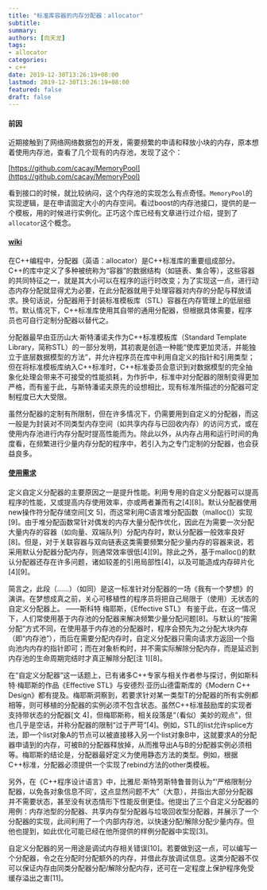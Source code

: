 ```yaml
---
title: "标准库容器的内存分配器：allocator"
subtitle:
summary:
authors: [向天龙]
tags:
- allocator
categories:
- c++
date: 2019-12-30T13:26:19+08:00
lastmod: 2019-12-30T13:26:19+08:00
featured: false
draft: false
---
```


#### 前因

近期接触到了网络网络数据包的开发，需要频繁的申请和释放小块的内存，原本想着使用内存池，查看了几个现有的内存池，发现了这个：

[https://github.com/cacay/MemoryPool](https://github.com/cacay/MemoryPool)

看到接口的时候，就比较纳闷，这个内存池的实现怎么有点奇怪。`MemoryPool`的实现逻辑，是在申请固定大小的内存空间。看过boost的内存池接口，提供的是一个模板，用的时候进行实例化。正巧这个库已经有文章进行过介绍，提到了`allocator`这个概念。

#### [wiki](https://zh.wikipedia.org/wiki/%E5%88%86%E9%85%8D%E5%99%A8_(C%2B%2B))

在C++编程中，分配器（英语：allocator）是C++标准库的重要组成部分。C++的库中定义了多种被统称为“容器”的数据结构（如链表、集合等），这些容器的共同特征之一，就是其大小可以在程序的运行时改变；为了实现这一点，进行动态内存分配就显得尤为必要，在此分配器就用于处理容器对内存的分配与释放请求。换句话说，分配器用于封装标准模板库（STL）容器在内存管理上的低层细节。默认情况下，C++标准库使用其自带的通用分配器，但根据具体需要，程序员也可自行定制分配器以替代之。

分配器最早由亚历山大·斯特潘诺夫作为C++标准模板库（Standard Template Library，简称STL）的一部分发明，其初衷是创造一种能“使库更加灵活，并能独立于底层数据模型的方法”，并允许程序员在库中利用自定义的指针和引用类型；但在将标准模板库纳入C++标准时，C++标准委员会意识到对数据模型的完全抽象化处理会带来不可接受的性能损耗，为作折中，标准中对分配器的限制变得更加严格，而有鉴于此，与斯特潘诺夫原先的设想相比，现有标准所描述的分配器可定制程度已大大受限。

虽然分配器的定制有所限制，但在许多情况下，仍需要用到自定义的分配器，而这一般是为封装对不同类型内存空间（如共享内存与已回收内存）的访问方式，或在使用内存池进行内存分配时提高性能而为。除此以外，从内存占用和运行时间的角度看，在频繁进行少量内存分配的程序中，若引入为之专门定制的分配器，也会获益良多。

#### [使用需求](https://zh.wikipedia.org/wiki/%E5%88%86%E9%85%8D%E5%99%A8_(C%2B%2B))

定义自定义分配器的主要原因之一是提升性能。利用专用的自定义分配器可以提高程序的性能，又或提高内存使用效率，亦或两者兼而有之[4][8]。默认分配器使用new操作符分配存储空间[文 5]，而这常利用C语言堆分配函数（malloc()）实现[9]。由于堆分配函数常针对偶发的内存大量分配作优化，因此在为需要一次分配大量内存的容器（如向量、双端队列）分配内存时，默认分配器一般效率良好[8]。但是，对于关联容器与双向链表这类需要频繁分配少量内存的容器来说，若采用默认分配器分配内存，则通常效率很低[4][9]。除此之外，基于malloc()的默认分配器还存在许多问题，诸如较差的引用局部性[4]，以及可能造成内存碎片化[4][9]。

简言之，此段（……）（如同）是这一标准针对分配器的一场《我有一个梦想》的演讲。在梦想成真之前，关心可移植性的程序员将把自己局限于（使用）无状态的自定义分配器上。
——斯科特 梅耶斯，《Effective STL》
有鉴于此，在这一情况下，人们常使用基于内存池的分配器来解决频繁少量分配问题[8]。与默认的“按需分配”方式不同，在使用基于内存池的分配器时，程序会预先为之分配大块内存（即“内存池”），而后在需要分配内存时，自定义分配器只需向请求方返回一个指向池内内存的指针即可；而在对象析构时，并不需实际解除分配内存，而是延迟到内存池的生命周期完结时才真正解除分配[注 1][8]。

在“自定义分配器”这一话题上，已有诸多C++专家与相关作者参与探讨，例如斯科特·梅耶斯的作品《Effective STL》与安德烈·亚历山德雷斯库的《Modern C++ Design》都有提及。梅耶斯洞察到，若要求针对某一类型T的分配器的所有实例都相等，则可移植的分配器的实例必须不包含状态。虽然C++标准鼓励库的实现者支持带状态的分配器[文 4]，但梅耶斯称，相关段落是“（看似）美妙的观点”，但也几乎是空话，并称分配器的限制“过于严苛”[4]。例如，STL的list允许splice方法，即一个list对象A的节点可以被直接移入另一个list对象B中，这就要求A的分配器申请到的内存，可被B的分配器释放掉，从而推导出A与B的分配器实例必须相等。梅耶斯的结论是，分配器最好定义为使用静态方法的类型。例如，根据C++标准，分配器必须提供一个实现了rebind方法的other类模板。

另外，在《C++程序设计语言》中，比雅尼·斯特劳斯特鲁普则认为“‘严格限制分配器，以免各对象信息不同’，这点显然问题不大”（大意），并指出大部分分配器并不需要状态，甚至没有状态情形下性能反倒更佳。他提出了三个自定义分配器的用例：内存池型的分配器、共享内存型分配器与垃圾回收型分配器，并展示了一个分配器的实现，此间利用了一个内部内存池，以快速分配/解除分配少量内存。但他也提到，如此优化可能已经在他所提供的样例分配器中实现[3]。

自定义分配器的另一用途是调试内存相关错误[10]。若要做到这一点，可以编写一个分配器，令之在分配时分配额外的内存，并借此存放调试信息。这类分配器不仅可以保证内存由同类分配器分配/解除分配内存，还可在一定程度上保护程序免受缓存溢出之害[11]。